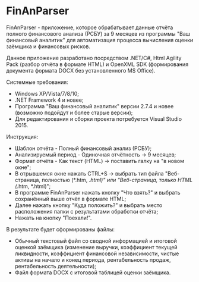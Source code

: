 # FinAnParser

FinAnParser - приложение, которое обрабатывает данные отчёта полного финансового анализа (РСБУ) за 9 месяцев из программы "Ваш финансовый аналитик" для автоматизация процесса вычисления оценки заёмщика и финансовых рисков.

Данное приложение разработано посредством .NET/C#, Html Agility Pack (разбор отчёта в формате HTML) и OpenXML SDK (формирования документа формата DOCX без установленного MS Office).

Системные требования:
* Windows XP/Vista/7/8/10;
* .NET Framework 4 и новее;
* Программа "Ваш финансовый аналитик" версии 2.7.4 и новее (возможно подойдут и более старые версии);
* Для редактирования и сборки проекта потребуется Visual Studio 2015.

Инструкция:
* Шаблон отчёта - Полный финансовый анализ (РСБУ);
* Анализируемый период - Одиночная отчётность -> 9 месяцев;
* Формат отчёта - Как текст (HTML) -> поставить галку на "в новом окне";
* В отрывшемся окне нажать CTRL+S -> выбрать тип файла "Веб-страница, полностью (*.htm, *.html)" или "Веб-страница, только HTML (*.htm, *.html)";
* В программе FinAnParser нажать кнопку "Что взять?" и выбрать сохранённый выше отчёт в формате HTML;
* Далее нажать кнопку "Куда положить?" и выбрать место расположения папки с результатами обработки отчёта;
* Нажать на кнопку "Поехали!".

В результате будет сформированы файлы: 
* Обычный текстовый файл со сводной информацией и итоговой оценкой заёмщика (изменение выручки, коэффициент текущей ликвидности, коэффициент финансовой независимости, чистые активы на начало и конец периода, рентабельность продаж, рентабельность деятельности);
* Файл формата DOCX с итоговой таблицей оценки заёмщика.
